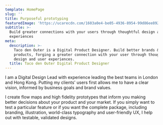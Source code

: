 ```yaml
---
template: HomePage
slug: ''
title: Purposeful prototyping
featuredImage: 'https://ucarecdn.com/1603a0e4-be05-4936-8954-99d86ee89291/'
subtitle: >-
  Build greater connections with your users through thoughtful design and
  experiences
meta:
  description: >-
    Taco den Outer is a Digital Product Designer. Build better brands &
    products, forging a greater connection with your user through thoughtful
    design and user experiences.
  title: Taco den Outer Digital Product Designer
---
```

I am a Digital Design Lead with experience leading the best teams in London and Hong Kong. Putting my clients' users first allows me to have a clear vision, informed by business goals and brand values.

I create flow maps and high fidelity prototypes that inform you making better decisions about your product and your market. If you simply want to test a particular feature or if you want the complete package, including branding, illustration, world-class typography and user-friendly UX, I help out with testable, validated designs.
